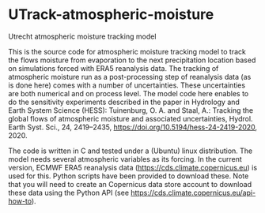 # UTrack-atmospheric-moisture
Utrecht atmospheric moisture tracking model

This is the source code for atmospheric moisture tracking model to track the flows moisture from evaporation to the next precipitation location based on simulations forced with ERA5 reanalysis data.
The tracking of atmospheric moisture run as a post-processing step of reanalysis data (as is done here) comes with a number of uncertainties. These uncertainties are both numerical and on process level.
The model code here enables to do the sensitivity experiments described in the paper in Hydrology and Earth System Science (HESS): Tuinenburg, O. A. and Staal, A.: Tracking the global flows of atmospheric moisture and associated uncertainties, Hydrol. Earth Syst. Sci., 24, 2419–2435, https://doi.org/10.5194/hess-24-2419-2020, 2020.

The code is written in C and tested under a (Ubuntu) linux distribution. The model needs several atmospheric variables as its forcing. In the current version, ECMWF ERA5 reanalysis data (https://cds.climate.copernicus.eu) is used for this. Python scripts have been provided to download these. Note that you will need to create an Copernicus data store account to download these data using the Python API (see https://cds.climate.copernicus.eu/api-how-to).
